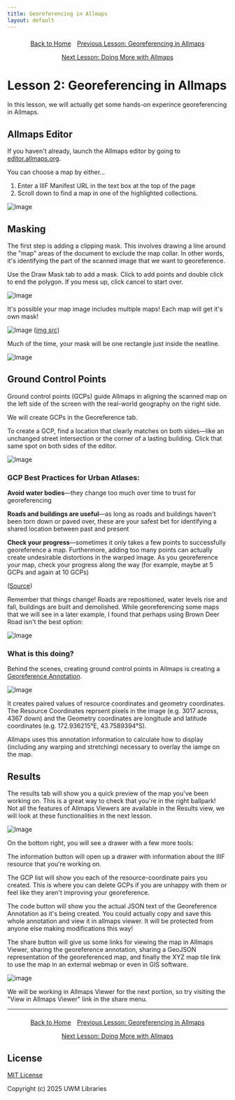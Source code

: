 ```yaml
---
title: Georeferencing in Allmaps
layout: default
---
```


<div style="display: flex; justify-content: center; gap: 1em; flex-wrap: wrap; margin: 1.5em 0;">
  <a href="index.html" class="button">Back to Home</a>
  <a href="Georef-and-IIIF.html" class="button">Previous Lesson: Georeferencing in Allmaps</a>
  <a href="Viewer.html" class="button">Next Lesson: Doing More with Allmaps</a>
</div>

# Lesson 2: Georeferencing in Allmaps

In this lesson, we will actually get some hands-on experince georeferencing in Allmaps.

## Allmaps Editor

If you haven't already, launch the Allmaps editor by going to [editor.allmaps.org](https://editor.allmaps.org).

You can choose a map by either...

1. Enter a IIIF Manifest URL in the text box at the top of the page
2. Scroll down to find a map in one of the highlighted collections. 

![Image](images/georef_nz1_start.png)

## Masking

The first step is adding a clipping mask.
This involves drawing a line around the "map" areas of the document to exclude the map collar.
In other words, it's identifying the part of the scanned image that we want to georeference.

Use the Draw Mask tab to add a mask. Click to add points and double click to end the polygon.
If you mess up, click cancel to start over.

![Image](images/georef_nz3_Mask.png)

It's possible your map image includes multiple maps! Each map will get it's own mask!

![Image](images/greenpoint.jpg) ([img src](https://iiif.io/api/extension/georef/images/greenpoint.jpg))

Much of the time, your mask will be one rectangle just inside the neatline.

![Image](images/georef_nz4_MaskCorner.png)

## Ground Control Points

Ground control points (GCPs) guide Allmaps in aligning the scanned map on the left side of the screen with the real-world geography on the right side.

We will create GCPs in the Georeference tab.

To create a GCP, find a location that clearly matches on both sides—like an unchanged street intersection or the corner of a lasting building. Click that same spot on both sides of the editor.

![Image](images/georef_nz2_GCP.png)

### GCP Best Practices for Urban Atlases:

**Avoid water bodies**—they change too much over time to trust for georeferencing

**Roads and buildings are useful**—as long as roads and buildings haven't been torn down or paved over, 
these are your safest bet for identifying a shared location between past and present

**Check your progress**—sometimes it only takes a few points to successfully georeference a map. 
Furthermore, adding too many points can actually create undesirable distortions in the warped image. 
As you georeference your map, check your progress along the way 
(for example, maybe at 5 GCPs and again at 10 GCPs)

([Source](https://cartinal.leventhalmap.org/guides/georeferencing-with-allmaps.html#best-practices-for-creating-gcps))

Remember that things change! Roads are repositioned, water levels rise and fall, buildings are built and demolished. 
While georeferencing some maps that we will see in a later example, I found that perhaps using Brown Deer Road isn't the best option:

![Image](images/MultiPage_BrownDeer.png)

### What is this doing?

Behind the scenes, creating ground control points in Allmaps is creating a [Georeference Annotation](https://iiif.io/api/extension/georef/).

![Image](images/georef_nz2_2.png)

It creates paired values of resource coordinates and geometry coordinates. The Resource Coordinates reprsent pixels in the image (e.g. 3017 across, 4367 down) and the Geometry coordinates are longitude and latitude coordinates (e.g. 172.936215°E, 43.7589394°S).

Allmaps uses this annotation information to calculate how to display (including any warping and stretching) necessary to overlay the iamge on the map.

## Results

The results tab will show you a quick preview of the map you've been working on. This is a great way to check that you're in the right ballpark! Not all the features of Allmaps Viewers are available in the Results view, we will look at these functionalities in the next lesson.

![Image](images/georef_nz5_result.png)

On the bottom right, you will see a drawer with a few more tools:

The information button will open up a drawer with information about the IIIF resource that you're working on.

The GCP list will show you each of the resource-coordinate pairs you created. This is where you can delete GCPs if you are unhappy with them or feel like they aren't improving your georeference.

The code button will show you the actual JSON text of the Georeference Annotation as it's being created. You could actually copy and save this whole annotation and view it in allmaps viewer. It will be protected from anyone else making modifications this way!

The share button will give us some links for viewing the map in Allmaps Viewer, sharing the georeference annotation, sharing a GeoJSON representation of the georeferenced map, and finally the XYZ map tile link to use the map in an external webmap or even in GIS software.

![image](images/georef_nz6_Share.png)

We will be working in Allmaps Viewer for the next portion, so try visiting the "View in Allmaps Viewer" link in the share menu.

* * *

<div style="display: flex; justify-content: center; gap: 1em; flex-wrap: wrap; margin: 1.5em 0;">
  <a href="index.html" class="button">Back to Home</a>
  <a href="Georef-and-IIIF.html" class="button">Previous Lesson: Georeferencing in Allmaps</a>
  <a href="Viewer.html" class="button">Next Lesson: Doing More with Allmaps</a>
</div>

## License

[MIT License](https://github.com/UWM-Libraries/allmaps-intro-workshop/blob/main/LICENSE)

Copyright (c) 2025 UWM Libraries

